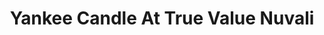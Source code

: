 ---
title: "Yankee Candle At True Value Nuvali"
url: /santa-rosa/yankee-candle-at-true-value-nuvali/
shop: department store
---